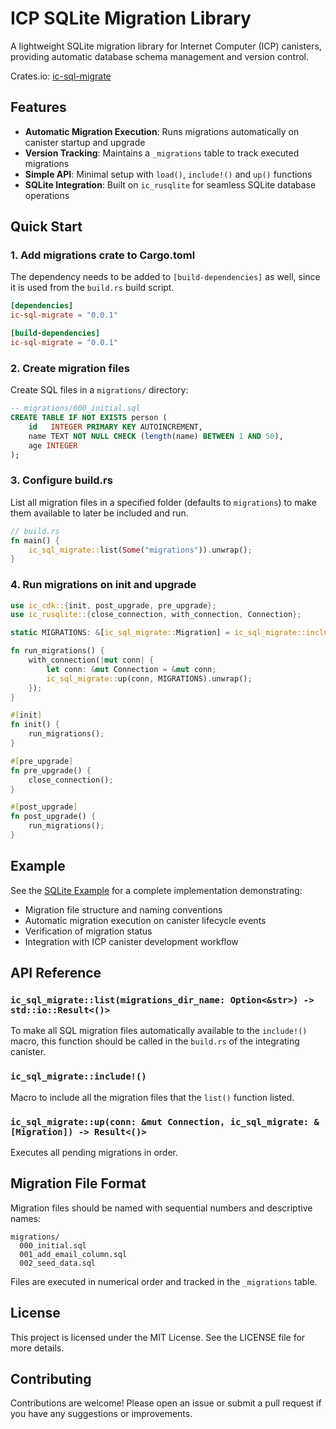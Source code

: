 # ICP SQLite Migration Library

A lightweight SQLite migration library for Internet Computer (ICP) canisters, providing automatic database schema management and version control.

Crates.io: [ic-sql-migrate](https://crates.io/crates/ic-sql-migrate)

## Features

- **Automatic Migration Execution**: Runs migrations automatically on canister startup and upgrade
- **Version Tracking**: Maintains a `_migrations` table to track executed migrations
- **Simple API**: Minimal setup with `load()`, `include!()` and `up()` functions
- **SQLite Integration**: Built on `ic_rusqlite` for seamless SQLite database operations

## Quick Start

### 1. Add migrations crate to Cargo.toml

The dependency needs to be added to `[build-dependencies]` as well, since it is used from the `build.rs` build script.

```toml
[dependencies]
ic-sql-migrate = "0.0.1" 

[build-dependencies]
ic-sql-migrate = "0.0.1" 
```

### 2. Create migration files

Create SQL files in a `migrations/` directory:

```sql
-- migrations/000_initial.sql
CREATE TABLE IF NOT EXISTS person (
    id   INTEGER PRIMARY KEY AUTOINCREMENT,
    name TEXT NOT NULL CHECK (length(name) BETWEEN 1 AND 50),
    age INTEGER
);
```

### 3. Configure build.rs

List all migration files in a specified folder (defaults to `migrations`) to make them available to later be included and run. 

```rust
// build.rs
fn main() {
    ic_sql_migrate::list(Some("migrations")).unwrap();
}
```

### 4. Run migrations on init and upgrade 

```rust
use ic_cdk::{init, post_upgrade, pre_upgrade};
use ic_rusqlite::{close_connection, with_connection, Connection};

static MIGRATIONS: &[ic_sql_migrate::Migration] = ic_sql_migrate::include!();

fn run_migrations() {
    with_connection(|mut conn| {
        let conn: &mut Connection = &mut conn;
        ic_sql_migrate::up(conn, MIGRATIONS).unwrap();
    });
}

#[init]
fn init() {
    run_migrations();
}

#[pre_upgrade]
fn pre_upgrade() {
    close_connection();
}

#[post_upgrade]
fn post_upgrade() {
    run_migrations();
}
```


## Example

See the [SQLite Example](./examples/sqlite/README.md) for a complete implementation demonstrating:

- Migration file structure and naming conventions
- Automatic migration execution on canister lifecycle events
- Verification of migration status
- Integration with ICP canister development workflow

## API Reference

### `ic_sql_migrate::list(migrations_dir_name: Option<&str>) -> std::io::Result<()>`

To make all SQL migration files automatically available to the `include!()` macro, this function should be called in the `build.rs` of the integrating canister.  

### `ic_sql_migrate::include!()`

Macro to include all the migration files that the `list()` function listed. 

### `ic_sql_migrate::up(conn: &mut Connection, ic_sql_migrate: &[Migration]) -> Result<()>`

Executes all pending migrations in order.

## Migration File Format

Migration files should be named with sequential numbers and descriptive names:

```
migrations/
  000_initial.sql
  001_add_email_column.sql
  002_seed_data.sql
```

Files are executed in numerical order and tracked in the `_migrations` table.

## License

This project is licensed under the MIT License. See the LICENSE file for more details.

## Contributing

Contributions are welcome! Please open an issue or submit a pull request if you have any suggestions or improvements.
